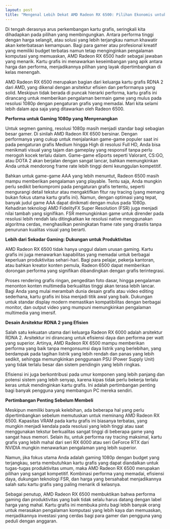 ```yaml
---
layout: post
title: "Mengenal Lebih Dekat AMD Radeon RX 6500: Pilihan Ekonomis untuk Gaming dan Produktivitas"
---
```


Di tengah derasnya arus perkembangan kartu grafis, seringkali kita dihadapkan pada pilihan yang membingungkan. Antara performa tinggi dengan harga selangit, atau solusi yang lebih terjangkau namun khawatir akan keterbatasan kemampuan. Bagi para gamer atau profesional kreatif yang memiliki budget terbatas namun tetap menginginkan pengalaman komputasi yang memuaskan, AMD Radeon RX 6500 hadir sebagai jawaban yang menarik. Kartu grafis ini menawarkan keseimbangan yang apik antara harga dan performa, menjadikannya pilihan yang layak dipertimbangkan di kelas menengah.

AMD Radeon RX 6500 merupakan bagian dari keluarga kartu grafis RDNA 2 dari AMD, yang dikenal dengan arsitektur efisien dan performanya yang solid. Meskipun tidak berada di puncak hierarki performa, kartu grafis ini dirancang untuk memberikan pengalaman bermain game yang mulus pada resolusi 1080p dengan pengaturan grafis yang memadai. Mari kita selami lebih dalam apa saja yang ditawarkan oleh Radeon 6500.

**Performa untuk Gaming 1080p yang Menyenangkan**

Untuk segmen gaming, resolusi 1080p masih menjadi standar bagi sebagian besar gamer. Di sinilah AMD Radeon RX 6500 bersinar. Dengan performanya yang cukup untuk menjalankan game-game populer saat ini pada pengaturan grafis Medium hingga High di resolusi Full HD, Anda bisa menikmati visual yang tajam dan gameplay yang responsif tanpa perlu merogoh kocek terlalu dalam. Game-game eSports seperti Valorant, CS:GO, atau DOTA 2 akan berjalan dengan sangat lancar, bahkan memungkinkan Anda untuk mendorong frame rate lebih tinggi demi keunggulan kompetitif.

Bahkan untuk game-game AAA yang lebih menuntut, Radeon 6500 masih mampu memberikan pengalaman yang playable. Tentu saja, Anda mungkin perlu sedikit berkompromi pada pengaturan grafis tertentu, seperti mengurangi detail tekstur atau mengaktifkan fitur ray tracing (yang memang bukan fokus utama kartu grafis ini). Namun, dengan optimasi yang tepat, banyak judul game AAA dapat dinikmati dengan mulus pada 1080p. Kehadiran teknologi AMD FidelityFX Super Resolution (FSR) juga menjadi nilai tambah yang signifikan. FSR memungkinkan game untuk dirender pada resolusi lebih rendah lalu ditingkatkan ke resolusi native menggunakan algoritma cerdas, menghasilkan peningkatan frame rate yang drastis tanpa penurunan kualitas visual yang berarti.

**Lebih dari Sekadar Gaming: Dukungan untuk Produktivitas**

AMD Radeon RX 6500 tidak hanya unggul dalam urusan gaming. Kartu grafis ini juga menawarkan kapabilitas yang memadai untuk berbagai keperluan produktivitas sehari-hari. Bagi para pelajar, pekerja kantoran, atau bahkan kreator konten pemula, Radeon 6500 dapat memberikan dorongan performa yang signifikan dibandingkan dengan grafis terintegrasi.

Proses rendering grafis ringan, pengeditan foto dasar, hingga pengalaman menonton konten multimedia berkualitas tinggi akan terasa lebih lancar. Bagi Anda yang mulai merambah dunia desain grafis atau video editing sederhana, kartu grafis ini bisa menjadi titik awal yang baik. Dukungan untuk standar display modern memastikan kompatibilitas dengan berbagai monitor, dan output video yang mumpuni memungkinkan pengalaman multimedia yang imersif.

**Desain Arsitektur RDNA 2 yang Efisien**

Salah satu kekuatan utama dari keluarga Radeon RX 6000 adalah arsitektur RDNA 2. Arsitektur ini dirancang untuk efisiensi daya dan performa per watt yang superior. Artinya, AMD Radeon RX 6500 mampu memberikan performa yang baik tanpa mengonsumsi daya listrik yang berlebihan, yang berdampak pada tagihan listrik yang lebih rendah dan panas yang lebih sedikit, sehingga memungkinkan penggunaan PSU (Power Supply Unit) yang tidak terlalu besar dan sistem pendingin yang lebih ringkas.

Efisiensi ini juga berkontribusi pada umur komponen yang lebih panjang dan potensi sistem yang lebih senyap, karena kipas tidak perlu bekerja terlalu keras untuk mendinginkan kartu grafis. Ini adalah pertimbangan penting bagi banyak pengguna yang membangun PC mereka sendiri.

**Pertimbangan Penting Sebelum Membeli**

Meskipun memiliki banyak kelebihan, ada beberapa hal yang perlu dipertimbangkan sebelum memutuskan untuk meminang AMD Radeon RX 6500. Kapasitas VRAM pada kartu grafis ini biasanya terbatas, yang mungkin menjadi kendala pada resolusi yang lebih tinggi atau saat menggunakan tekstur berkualitas sangat tinggi di beberapa game yang sangat haus memori. Selain itu, untuk performa ray tracing maksimal, kartu grafis yang lebih mahal dari seri RX 6000 atau seri GeForce RTX dari NVIDIA mungkin menawarkan pengalaman yang lebih superior.

Namun, jika fokus utama Anda adalah gaming 1080p dengan budget yang terjangkau, serta membutuhkan kartu grafis yang dapat diandalkan untuk tugas-tugas produktivitas umum, maka AMD Radeon RX 6500 merupakan pilihan yang sangat kompetitif. Kombinasi performa yang memadai, efisiensi daya, dukungan teknologi FSR, dan harga yang bersahabat menjadikannya salah satu kartu grafis yang paling menarik di kelasnya.

Sebagai penutup, AMD Radeon RX 6500 membuktikan bahwa performa gaming dan produktivitas yang baik tidak selalu harus datang dengan label harga yang mahal. Kartu grafis ini membuka pintu bagi lebih banyak orang untuk merasakan pengalaman komputasi yang lebih kaya dan memuaskan, menjadikannya investasi yang cerdas bagi para gamer dan pengguna yang peduli dengan anggaran.
